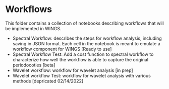 # Workflows

This folder contains a collection of notebooks describing workflows that will be
implemented in WINGS.

* Spectral Workflow: describes the steps for workflow analysis, including saving in JSON format. Each cell in the notebook is meant to emulate a workflow component for WINGS [Ready to use]
* Spectral Workflow Test: Add a cost function to spectral workflow to characterize how well the workflow is able to capture the original periodocoties [beta]
* Wavelet workflow: workflow for wavelet analysis [in prep]
* Wavelet workflow Test: workflow for wavelet analysis with various methods [depricated 02/14/2022]
